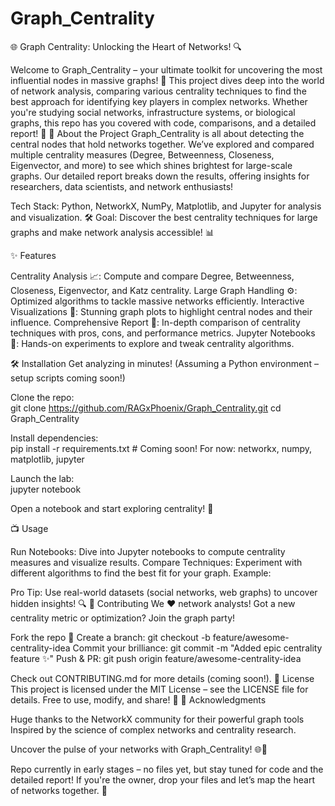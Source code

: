 # Graph_Centrality

🌐 Graph Centrality: Unlocking the Heart of Networks! 🔍

Welcome to Graph_Centrality – your ultimate toolkit for uncovering the most influential nodes in massive graphs! 🚀 This project dives deep into the world of network analysis, comparing various centrality techniques to find the best approach for identifying key players in complex networks. Whether you're studying social networks, infrastructure systems, or biological graphs, this repo has you covered with code, comparisons, and a detailed report! 🌟
📝 About the Project
Graph_Centrality is all about detecting the central nodes that hold networks together. We’ve explored and compared multiple centrality measures (Degree, Betweenness, Closeness, Eigenvector, and more) to see which shines brightest for large-scale graphs. Our detailed report breaks down the results, offering insights for researchers, data scientists, and network enthusiasts!

Tech Stack: Python, NetworkX, NumPy, Matplotlib, and Jupyter for analysis and visualization. 🛠️
Goal: Discover the best centrality techniques for large graphs and make network analysis accessible! 📊

✨ Features

Centrality Analysis 📈: Compute and compare Degree, Betweenness, Closeness, Eigenvector, and Katz centrality.
Large Graph Handling ⚙️: Optimized algorithms to tackle massive networks efficiently.
Interactive Visualizations 🎨: Stunning graph plots to highlight central nodes and their influence.
Comprehensive Report 📄: In-depth comparison of centrality techniques with pros, cons, and performance metrics.
Jupyter Notebooks 📓: Hands-on experiments to explore and tweak centrality algorithms.

🛠️ Installation
Get analyzing in minutes! (Assuming a Python environment – setup scripts coming soon!)

Clone the repo:  
git clone https://github.com/RAGxPhoenix/Graph_Centrality.git
cd Graph_Centrality


Install dependencies:  
pip install -r requirements.txt  # Coming soon! For now: networkx, numpy, matplotlib, jupyter


Launch the lab:  
jupyter notebook

Open a notebook and start exploring centrality! 🚀


📺 Usage

Run Notebooks: Dive into Jupyter notebooks to compute centrality measures and visualize results.
Compare Techniques: Experiment with different algorithms to find the best fit for your graph.
Example:

Pro Tip: Use real-world datasets (social networks, web graphs) to uncover hidden insights! 🔍
🤝 Contributing
We ❤️ network analysts! Got a new centrality metric or optimization? Join the graph party!

Fork the repo 🍴
Create a branch: git checkout -b feature/awesome-centrality-idea
Commit your brilliance: git commit -m "Added epic centrality feature ✨"
Push & PR: git push origin feature/awesome-centrality-idea

Check out CONTRIBUTING.md for more details (coming soon!).
📜 License
This project is licensed under the MIT License – see the LICENSE file for details. Free to use, modify, and share! 📄
🌟 Acknowledgments

Huge thanks to the NetworkX community for their powerful graph tools
Inspired by the science of complex networks and centrality research.

Uncover the pulse of your networks with Graph_Centrality! 🌐💪

Repo currently in early stages – no files yet, but stay tuned for code and the detailed report! If you're the owner, drop your files and let’s map the heart of networks together. 🚀
